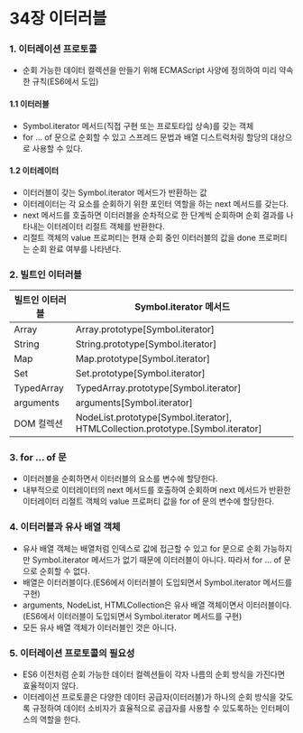 # 34장 이터러블

### 1. 이터레이션 프로토콜

- 순회 가능한 데이터 컬렉션을 만들기 위해 ECMAScript 사양에 정의하여 미리 약속한 규칙(ES6에서 도입)

#### 1.1 이터러블

- Symbol.iterator 메서드(직접 구현 또는 프로토타입 상속)를 갖는 객체
- for … of 문으로 순회할 수 있고 스프레드 문법과 배열 디스트럭처링 할당의 대상으로 사용할 수 있다.

#### 1.2 이터레이터

- 이터러블이 갖는 Symbol.iterator 메서드가 반환하는 값
- 이터레이터는 각 요소를 순회하기 위한 포인터 역할을 하는 next 메서드를 갖는다.
- next 메서드를 호출하면 이터러블을 순차적으로 한 단계씩 순회하며 순회 결과를 나타내는 이터레이터 리절트 객체를 반환한다.
- 리절트 객체의 value 프로퍼티는 현재 순회 중인 이터러블의 값을 done 프로퍼티는 순회 완료 여부를 나타낸다.

### 2. 빌트인 이터러블

| 빌트인 이터러블 | Symbol.iterator 메서드                                                          |
| --------------- | ------------------------------------------------------------------------------- |
| Array           | Array.prototype[Symbol.iterator]                                                |
| String          | String.prototype[Symbol.iterator]                                               |
| Map             | Map.prototype[Symbol.iterator]                                                  |
| Set             | Set.prototype[Symbol.iterator]                                                  |
| TypedArray      | TypedArray.prototype[Symbol.iterator]                                           |
| arguments       | arguments[Symbol.iterator]                                                      |
| DOM 컬렉션      | NodeList.prototype[Symbol.iterator], HTMLCollection.prototype.[Symbol.iterator] |

### 3. for … of 문

- 이터러블을 순회하면서 이터러블의 요소를 변수에 할당한다.
- 내부적으로 이터레이터의 next 메서드를 호출하여 순회하며 next 메서드가 반환한 이터레이터 리절트 객체의 value 프로퍼티 값을 for of 문의 변수에 할당한다.

### 4. 이터러블과 유사 배열 객체

- 유사 배열 객체는 배열처럼 인덱스로 값에 접근할 수 있고 for 문으로 순회 가능하지만 Symbol.iterator 메서드가 없기 때문에 이터러블이 아니다. 따라서 for … of 문으로 순회할 수 없다.
- 배열은 이터러블이다.(ES6에서 이터러블이 도입되면서 Symbol.iterator 메서드를 구현)
- arguments, NodeList, HTMLCollection은 유사 배열 객체이면서 이터러블이다.(ES6에서 이터러블이 도입되면서 Symbol.iterator 메서드를 구현)
- 모든 유사 배열 객체가 이터러블인 것은 아니다.

### 5. 이터레이션 프로토콜의 필요성

- ES6 이전처럼 순회 가능한 데이터 컬렉션들이 각자 나름의 순회 방식을 가진다면 효율적이지 않다.
- 이터레이션 프로토콜은 다양한 데이터 공급자(이터러블)가 하나의 순회 방식을 갖도록 규정하여 데이터 소비자가 효율적으로 공급자를 사용할 수 있도록하는 인터페이스의 역할을 한다.
